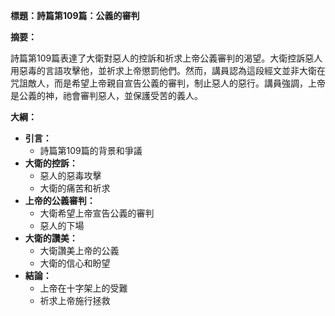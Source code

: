 **標題：詩篇第109篇：公義的審判**

**摘要：**

詩篇第109篇表達了大衛對惡人的控訴和祈求上帝公義審判的渴望。大衛控訴惡人用惡毒的言語攻擊他，並祈求上帝懲罰他們。然而，講員認為這段經文並非大衛在咒詛敵人，而是希望上帝親自宣告公義的審判，制止惡人的惡行。講員強調，上帝是公義的神，祂會審判惡人，並保護受苦的義人。

**大綱：**

* **引言：**
    * 詩篇第109篇的背景和爭議
* **大衛的控訴：**
    * 惡人的惡毒攻擊
    * 大衛的痛苦和祈求
* **上帝的公義審判：**
    * 大衛希望上帝宣告公義的審判
    * 惡人的下場
* **大衛的讚美：**
    * 大衛讚美上帝的公義
    * 大衛的信心和盼望
* **結論：**
    * 上帝在十字架上的受難
    * 祈求上帝施行拯救